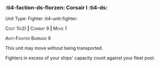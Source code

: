 ### :ti4-faction-ds-florzen: **Corsair I** :ti4-ds:

Unit Type: Fighter :ti4-unit-fighter:

<span style="font-variant:small-caps;">Cost 1(x2)</span> __|__ <span style="font-variant:small-caps;">Combat 9</span> __|__ <span style="font-variant:small-caps;">Move 1</span>

<span style="font-variant:small-caps;">Anti-Fighter Barrage</span> 9

This unit may move without being transported.

Fighters in excess of your ships' capacity count against your fleet pool.